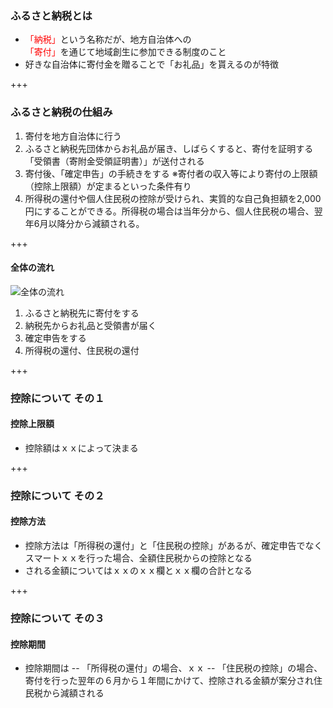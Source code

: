 ### ふるさと納税とは
- <font color="red">「納税」</font>という名称だが、地方自治体への  
<font color="red">「寄付」</font>を通じて地域創生に参加できる制度のこと
- 好きな自治体に寄付金を贈ることで「お礼品」を貰えるのが特徴

+++

### ふるさと納税の仕組み
1. 寄付を地方自治体に行う
2. ふるさと納税先団体からお礼品が届き、しばらくすると、寄付を証明する「受領書（寄附金受領証明書）」が送付される
3. 寄付後、「確定申告」の手続きをする
  ※寄付者の収入等により寄付の上限額（控除上限額）が定まるといった条件有り
4. 所得税の還付や個人住民税の控除が受けられ、実質的な自己負担額を2,000円にすることができる。所得税の場合は当年分から、個人住民税の場合、翌年6月以降分から減額される。

+++

#### 全体の流れ
![全体の流れ](https://www.satofull.jp/static/packages/default/images/instruction/tax_payment_structure.jpg "全体の流れ")
1. ふるさと納税先に寄付をする
2. 納税先からお礼品と受領書が届く
3. 確定申告をする
4. 所得税の還付、住民税の還付

+++

### 控除について その１
#### 控除上限額
-  控除額はｘｘによって決まる

+++

### 控除について その２
#### 控除方法
- 控除方法は「所得税の還付」と「住民税の控除」があるが、確定申告でなくスマートｘｘを行った場合、全額住民税からの控除となる
- される金額についてはｘｘのｘｘ欄とｘｘ欄の合計となる

+++

### 控除について その３
#### 控除期間
- 控除期間は
-- 「所得税の還付」の場合、ｘｘ
-- 「住民税の控除」の場合、寄付を行った翌年の６月から１年間にかけて、控除される金額が案分され住民税から減額される


